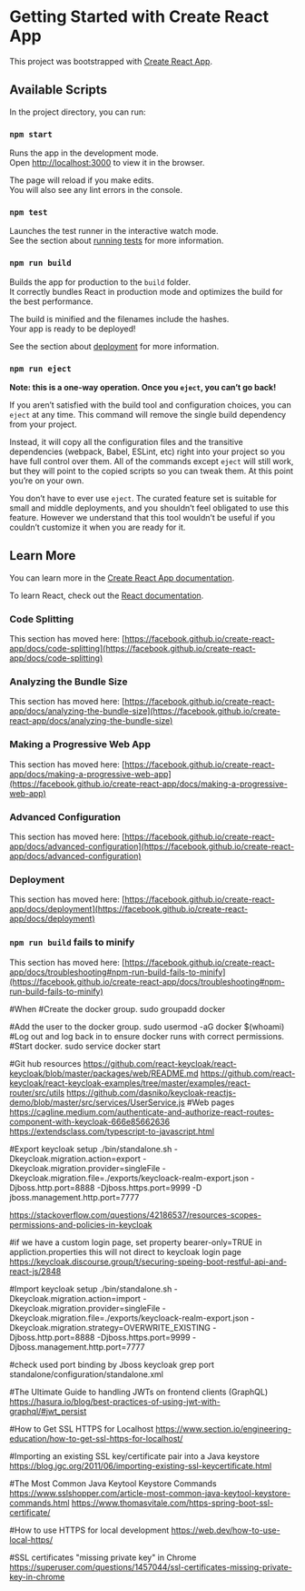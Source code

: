 # Getting Started with Create React App

This project was bootstrapped with [Create React App](https://github.com/facebook/create-react-app).

## Available Scripts

In the project directory, you can run:

### `npm start`

Runs the app in the development mode.\
Open [http://localhost:3000](http://localhost:3000) to view it in the browser.

The page will reload if you make edits.\
You will also see any lint errors in the console.

### `npm test`

Launches the test runner in the interactive watch mode.\
See the section about [running tests](https://facebook.github.io/create-react-app/docs/running-tests) for more information.

### `npm run build`

Builds the app for production to the `build` folder.\
It correctly bundles React in production mode and optimizes the build for the best performance.

The build is minified and the filenames include the hashes.\
Your app is ready to be deployed!

See the section about [deployment](https://facebook.github.io/create-react-app/docs/deployment) for more information.

### `npm run eject`

**Note: this is a one-way operation. Once you `eject`, you can’t go back!**

If you aren’t satisfied with the build tool and configuration choices, you can `eject` at any time. This command will remove the single build dependency from your project.

Instead, it will copy all the configuration files and the transitive dependencies (webpack, Babel, ESLint, etc) right into your project so you have full control over them. All of the commands except `eject` will still work, but they will point to the copied scripts so you can tweak them. At this point you’re on your own.

You don’t have to ever use `eject`. The curated feature set is suitable for small and middle deployments, and you shouldn’t feel obligated to use this feature. However we understand that this tool wouldn’t be useful if you couldn’t customize it when you are ready for it.

## Learn More

You can learn more in the [Create React App documentation](https://facebook.github.io/create-react-app/docs/getting-started).

To learn React, check out the [React documentation](https://reactjs.org/).

### Code Splitting

This section has moved here: [https://facebook.github.io/create-react-app/docs/code-splitting](https://facebook.github.io/create-react-app/docs/code-splitting)

### Analyzing the Bundle Size

This section has moved here: [https://facebook.github.io/create-react-app/docs/analyzing-the-bundle-size](https://facebook.github.io/create-react-app/docs/analyzing-the-bundle-size)

### Making a Progressive Web App

This section has moved here: [https://facebook.github.io/create-react-app/docs/making-a-progressive-web-app](https://facebook.github.io/create-react-app/docs/making-a-progressive-web-app)

### Advanced Configuration

This section has moved here: [https://facebook.github.io/create-react-app/docs/advanced-configuration](https://facebook.github.io/create-react-app/docs/advanced-configuration)

### Deployment

This section has moved here: [https://facebook.github.io/create-react-app/docs/deployment](https://facebook.github.io/create-react-app/docs/deployment)

### `npm run build` fails to minify

This section has moved here: [https://facebook.github.io/create-react-app/docs/troubleshooting#npm-run-build-fails-to-minify](https://facebook.github.io/create-react-app/docs/troubleshooting#npm-run-build-fails-to-minify)


#When
#Create the docker group.
sudo groupadd docker

#Add the user to the docker group.
sudo usermod -aG docker $(whoami)
#Log out and log back in to ensure docker runs with correct permissions.
#Start docker.
sudo service docker start

#Git hub resources
https://github.com/react-keycloak/react-keycloak/blob/master/packages/web/README.md
https://github.com/react-keycloak/react-keycloak-examples/tree/master/examples/react-router/src/utils
https://github.com/dasniko/keycloak-reactjs-demo/blob/master/src/services/UserService.js
#Web pages
https://cagline.medium.com/authenticate-and-authorize-react-routes-component-with-keycloak-666e85662636
https://extendsclass.com/typescript-to-javascript.html

#Export keycloak setup
./bin/standalone.sh -Dkeycloak.migration.action=export -Dkeycloak.migration.provider=singleFile -Dkeycloak.migration.file=./exports/keycloack-realm-export.json -Djboss.http.port=8888 -Djboss.https.port=9999 -D
jboss.management.http.port=7777

https://stackoverflow.com/questions/42186537/resources-scopes-permissions-and-policies-in-keycloak

#if we have a custom login page, set property bearer-only=TRUE in appliction.properties this will not direct to keycloak login page
https://keycloak.discourse.group/t/securing-speing-boot-restful-api-and-react-js/2848

#Import keycloak setup
./bin/standalone.sh -Dkeycloak.migration.action=import -Dkeycloak.migration.provider=singleFile -Dkeycloak.migration.file=./exports/keycloack-realm-export.json -Dkeycloak.migration.strategy=OVERWRITE_EXISTING -Djboss.http.port=8888 -Djboss.https.port=9999 -Djboss.management.http.port=7777

#check used port binding by Jboss keycloak
grep port standalone/configuration/standalone.xml

#The Ultimate Guide to handling JWTs on frontend clients (GraphQL)
https://hasura.io/blog/best-practices-of-using-jwt-with-graphql/#jwt_persist

#How to Get SSL HTTPS for Localhost
https://www.section.io/engineering-education/how-to-get-ssl-https-for-localhost/

#Importing an existing SSL key/certificate pair into a Java keystore
https://blog.jgc.org/2011/06/importing-existing-ssl-keycertificate.html

#The Most Common Java Keytool Keystore Commands
https://www.sslshopper.com/article-most-common-java-keytool-keystore-commands.html
https://www.thomasvitale.com/https-spring-boot-ssl-certificate/

#How to use HTTPS for local development
https://web.dev/how-to-use-local-https/

#SSL certificates "missing private key" in Chrome
https://superuser.com/questions/1457044/ssl-certificates-missing-private-key-in-chrome